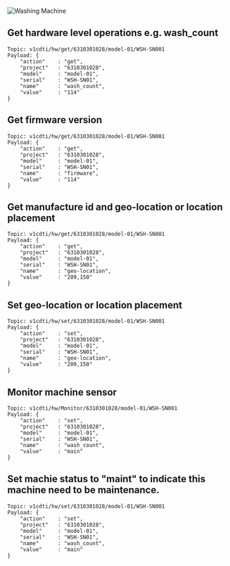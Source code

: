 ![Washing Machine](pictures/iot-machine.png)

## Get hardware level operations e.g. wash_count
```
Topic: v1cdti/hw/get/6310301028/model-01/WSH-SN001
Payload: {
    "action"    : "get",
    "project"   : "6310301028",
    "model"     : "model-01",
    "serial"    : "WSH-SN01",
    "name"      : "wash_count",
    "value"     : "114"
}
```

## Get firmware version
```
Topic: v1cdti/hw/get/6310301028/model-01/WSH-SN001
Payload: {
    "action"    : "get",
    "project"   : "6310301028",
    "model"     : "model-01",
    "serial"    : "WSH-SN01",
    "name"      : "firmware",
    "value"     : "114"
}
```

## Get manufacture id and geo-location or location placement
```
Topic: v1cdti/hw/get/6310301028/model-01/WSH-SN001
Payload: {
    "action"    : "get",
    "project"   : "6310301028",
    "model"     : "model-01",
    "serial"    : "WSH-SN01",
    "name"      : "geo-location",
    "value"     : "209,150"
}
```
## Set geo-location or location placement
```
Topic: v1cdti/hw/set/6310301028/model-01/WSH-SN001
Payload: {
    "action"    : "set",
    "project"   : "6310301028",
    "model"     : "model-01",
    "serial"    : "WSH-SN01",
    "name"      : "geo-location",
    "value"     : "209,150"
}
```

## Monitor machine sensor
```
Topic: v1cdti/hw/Monitor/6310301028/model-01/WSH-SN001
Payload: {
    "action"    : "set",
    "project"   : "6310301028",
    "model"     : "model-01",
    "serial"    : "WSH-SN01",
    "name"      : "wash_count",
    "value"     : "main"
}
```

## Set machie status to "maint" to indicate this machine need to be maintenance.
```
Topic: v1cdti/hw/set/6310301028/model-01/WSH-SN001
Payload: {
    "action"    : "set",
    "project"   : "6310301028",
    "model"     : "model-01",
    "serial"    : "WSH-SN01",
    "name"      : "wash_count",
    "value"     : "main"
}
```
